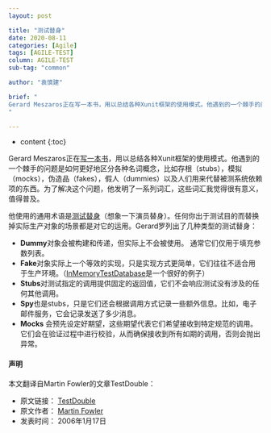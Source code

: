 ```yaml
---
layout: post

title: "测试替身"
date: 2020-08-11
categories: [Agile]
tags: [AGILE-TEST]
column: AGILE-TEST
sub-tag: "common"

author: "袁慎建"

brief: "
Gerard Meszaros正在写一本书，用以总结各种Xunit框架的使用模式。他遇到的一个棘手的问题是如何更好地区分各种名词概念，比如存根（stubs），模拟（mocks），伪造品（fakes），假人（dummies）以及人们用来代替被测系统依赖项的东西。为了解决这个问题，他发明了一系列词汇，这些词汇我觉得很有意义，值得普及。
"

---
```


* content
{:toc}



Gerard Meszaros正在[写一本书](https://martinfowler.com/books/meszaros.html)，用以总结各种Xunit框架的使用模式。他遇到的一个棘手的问题是如何更好地区分各种名词概念，比如存根（stubs），模拟（mocks），伪造品（fakes），假人（dummies）以及人们用来代替被测系统依赖项的东西。为了解决这个问题，他发明了一系列词汇，这些词汇我觉得很有意义，值得普及。


他使用的通用术语是[测试替身](http://xunitpatterns.com/Test%20Double.html)（想象一下演员替身）。任何你出于测试目的而替换掉实际生产对象的场景都是对它的运用。Gerard罗列出了几种类型的测试替身：

- **Dummy**对象会被构建和传递，但实际上不会被使用。 通常它们仅用于填充参数列表。
- **Fake**对象实际上一个等效的实现，只是实现方式更简单，它们往往不适合用于生产环境。（[InMemoryTestDatabase](https://martinfowler.com/bliki/InMemoryTestDatabase.html)是一个很好的例子）
- **Stubs**对测试指定的调用提供固定的返回值，它们不会响应测试没有涉及的任何其他调用。
- **Spy**也是stubs，只是它们还会根据调用方式记录一些额外信息。比如，电子邮件服务，它会记录发送了多少消息。
- **Mocks** 会预先设定好期望，这些期望代表它们希望接收到特定规范的调用。它们会在验证过程中进行校验，从而确保接收到所有如期的调用，否则会抛出异常。


#### 声明
本文翻译自Martin Fowler的文章TestDouble：

- 原文链接： [TestDouble](https://martinfowler.com/bliki/TestDouble.html)
- 原文作者： [Martin Fowler](https://martinfowler.com/)
- 发表时间： 2006年1月17日
